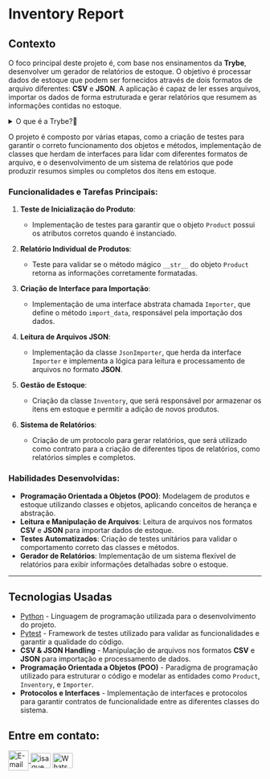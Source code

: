 # Inventory Report

## Contexto

O foco principal deste projeto é, com base nos ensinamentos da **Trybe**, desenvolver um gerador de relatórios de estoque. O objetivo é processar dados de estoque que podem ser fornecidos através de dois formatos de arquivo diferentes: **CSV** e **JSON**. A aplicação é capaz de ler esses arquivos, importar os dados de forma estruturada e gerar relatórios que resumem as informações contidas no estoque.

<details>
  <summary>O que é a Trybe?🤔</summary>
  A Trybe é uma escola de desenvolvimento web genuinamente comprometida com o sucesso profissional de seus estudantes. Com o Modelo de Sucesso Compartilhado (MSC) oferecido pela Trybe Fintech, uma instituição financeira autorizada pelo Banco Central do Brasil, os alunos têm a opção de pagar apenas quando estiverem trabalhando.
</details>


O projeto é composto por várias etapas, como a criação de testes para garantir o correto funcionamento dos objetos e métodos, implementação de classes que herdam de interfaces para lidar com diferentes formatos de arquivo, e o desenvolvimento de um sistema de relatórios que pode produzir resumos simples ou completos dos itens em estoque.

### Funcionalidades e Tarefas Principais:

1. **Teste de Inicialização do Produto**:
   - Implementação de testes para garantir que o objeto `Product` possui os atributos corretos quando é instanciado.
   
2. **Relatório Individual de Produtos**:
   - Teste para validar se o método mágico `__str__` do objeto `Product` retorna as informações corretamente formatadas.

3. **Criação de Interface para Importação**:
   - Implementação de uma interface abstrata chamada `Importer`, que define o método `import_data`, responsável pela importação dos dados.

4. **Leitura de Arquivos JSON**:
   - Implementação da classe `JsonImporter`, que herda da interface `Importer` e implementa a lógica para leitura e processamento de arquivos no formato **JSON**.

5. **Gestão de Estoque**:
   - Criação da classe `Inventory`, que será responsável por armazenar os itens em estoque e permitir a adição de novos produtos.

6. **Sistema de Relatórios**:
   - Criação de um protocolo para gerar relatórios, que será utilizado como contrato para a criação de diferentes tipos de relatórios, como relatórios simples e completos.

### Habilidades Desenvolvidas:
- **Programação Orientada a Objetos (POO)**: Modelagem de produtos e estoque utilizando classes e objetos, aplicando conceitos de herança e abstração.
- **Leitura e Manipulação de Arquivos**: Leitura de arquivos nos formatos **CSV** e **JSON** para importar dados de estoque.
- **Testes Automatizados**: Criação de testes unitários para validar o comportamento correto das classes e métodos.
- **Gerador de Relatórios**: Implementação de um sistema flexível de relatórios para exibir informações detalhadas sobre o estoque.

---

## Tecnologias Usadas

- [Python](https://www.python.org/) - Linguagem de programação utilizada para o desenvolvimento do projeto.
- [Pytest](https://docs.pytest.org/en/7.0.x/) - Framework de testes utilizado para validar as funcionalidades e garantir a qualidade do código.
- **CSV & JSON Handling** - Manipulação de arquivos nos formatos **CSV** e **JSON** para importação e processamento de dados.
- **Programação Orientada a Objetos (POO)** - Paradigma de programação utilizado para estruturar o código e modelar as entidades como `Product`, `Inventory`, e `Importer`.
- **Protocolos e Interfaces** - Implementação de interfaces e protocolos para garantir contratos de funcionalidade entre as diferentes classes do sistema.



## Entre em contato:
<a href="mailto:zazac3179@gmail.com" target="_blank">
  <img align="center" src="https://img.shields.io/badge/Gmail-D14836?style=for-the-badge&logo=gmail&logoColor=white" alt="E-mail" height="40" width="auto" />
</a>
<a href="https://www.linkedin.com/in/isaque-s-oliveira/" target="blank"><img align="center" src="https://raw.githubusercontent.com/rahuldkjain/github-profile-readme-generator/master/src/images/icons/Social/linked-in-alt.svg" alt="isaque oliveira" height="30" width="40" /></a>
<a href="https://wa.me/5574981510614" target="blank"><img align="center" src="https://raw.githubusercontent.com/rahuldkjain/github-profile-readme-generator/master/src/images/icons/Social/whatsapp.svg" alt="WhatsApp" height="30" width="40" /></a>
